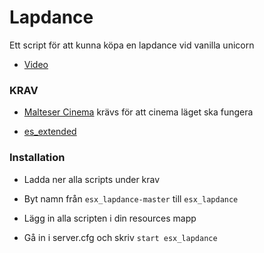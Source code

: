 # Lapdance
Ett script för att kunna köpa en lapdance vid vanilla unicorn

 - [Video](https://www.youtube.com/watch?v=ccneCcDbXPQ)

### KRAV

 - [Malteser Cinema](https://github.com/malteserboi/malteser_cinema) krävs för att cinema läget ska fungera
 
 
 - [es_extended](https://github.com/ESX-Org/es_extended) 
 
### Installation

 - Ladda ner alla scripts under krav
 
 - Byt namn från ```esx_lapdance-master``` till ```esx_lapdance```
 
 - Lägg in alla scripten i din resources mapp
 
 - Gå in i server.cfg och skriv ``` start esx_lapdance ```
 
 
